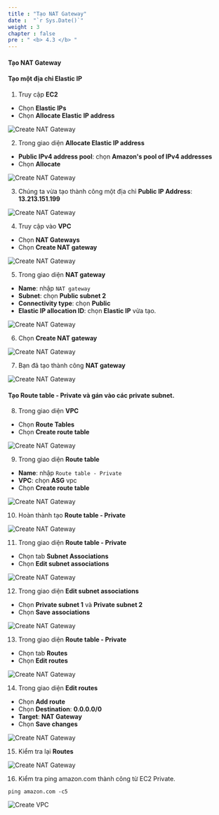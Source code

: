 ```yaml
---
title : "Tạo NAT Gateway"
date :  "`r Sys.Date()`" 
weight : 3 
chapter : false
pre : " <b> 4.3 </b> "
---
```


#### Tạo NAT Gateway

#### Tạo một địa chỉ Elastic IP

1. Truy cập **EC2**

- Chọn **Elastic IPs**
- Chọn **Allocate Elastic IP address**

![Create NAT Gateway](/images/4-CreateEc2Server/4.3-natgateway/0001-natgaw.png?featherlight=false&width=90pc)

2. Trong giao diện **Allocate Elastic IP address**

- **Public IPv4 address pool**: chọn **Amazon's pool of IPv4 addresses**
- Chọn **Allocate**

![Create NAT Gateway](/images/4-CreateEc2Server/4.3-natgateway/0002-natgaw.png?featherlight=false&width=90pc)

3. Chúng ta vừa tạo thành công một địa chỉ **Public IP Address**: **13.213.151.199**

![Create NAT Gateway](/images/4-CreateEc2Server/4.3-natgateway/0003-natgaw.png?featherlight=false&width=90pc)

4. Truy cập vào **VPC**

- Chọn **NAT Gateways**
- Chọn **Create NAT gateway**

![Create NAT Gateway](/images/4-CreateEc2Server/4.3-natgateway/0004-natgaw.png?featherlight=false&width=90pc)

5. Trong giao diện **NAT gateway**

- **Name**: nhập `NAT gateway`
- **Subnet**: chọn **Public subnet 2**
- **Connectivity type**: chọn **Public**
- **Elastic IP allocation ID**: chọn **Elastic IP** vừa tạo.

![Create NAT Gateway](/images/4-CreateEc2Server/4.3-natgateway/0005-natgaw.png?featherlight=false&width=90pc)

6. Chọn **Create NAT gateway**

![Create NAT Gateway](/images/4-CreateEc2Server/4.3-natgateway/0006-natgaw.png?featherlight=false&width=90pc)

7. Bạn đã tạo thành công **NAT gateway**

![Create NAT Gateway](/images/4-CreateEc2Server/4.3-natgateway/0007-natgaw.png?featherlight=false&width=90pc)

#### Tạo Route table - Private và gán vào các private subnet.

8. Trong giao diện **VPC**

- Chọn **Route Tables**
- Chọn **Create route table**

![Create NAT Gateway](/images/4-CreateEc2Server/4.3-natgateway/0008-natgaw.png?featherlight=false&width=90pc)

9. Trong giao diện **Route table**

- **Name**: nhập `Route table - Private`
- **VPC**: chọn **ASG** vpc
- Chọn **Create route table**

![Create NAT Gateway](/images/4-CreateEc2Server/4.3-natgateway/0009-natgaw.png?featherlight=false&width=90pc)

10. Hoàn thành tạo **Route table - Private**

![Create NAT Gateway](/images/4-CreateEc2Server/4.3-natgateway/00010-natgaw.png?featherlight=false&width=90pc)

11. Trong giao diện **Route table - Private**

- Chọn tab **Subnet Associations**
- Chọn **Edit subnet associations**

![Create NAT Gateway](/images/4-CreateEc2Server/4.3-natgateway/00011-natgaw.png?featherlight=false&width=90pc)

12. Trong giao diện **Edit subnet associations**

- Chọn **Private subnet 1** và **Private subnet 2**
- Chọn **Save associations**

![Create NAT Gateway](/images/4-CreateEc2Server/4.3-natgateway/00012-natgaw.png?featherlight=false&width=90pc)

13. Trong giao diện **Route table - Private**

- Chọn tab **Routes**
- Chọn **Edit routes**

![Create NAT Gateway](/images/4-CreateEc2Server/4.3-natgateway/00013-natgaw.png?featherlight=false&width=90pc)

14. Trong giao diện **Edit routes**

- Chọn **Add route**
- Chọn **Destination**: **0.0.0.0/0**
- **Target**: **NAT Gateway**
- Chọn **Save changes**

![Create NAT Gateway](/images/4-CreateEc2Server/4.3-natgateway/00014-natgaw.png?featherlight=false&width=90pc)

15. Kiểm tra lại **Routes**

![Create NAT Gateway](/images/4-CreateEc2Server/4.3-natgateway/00015-natgaw.png?featherlight=false&width=90pc)

16. Kiểm tra ping amazon.com thành công từ EC2 Private.

```
ping amazon.com -c5
```

![Create VPC](/images/4-CreateEc2Server/4.2-ec2connect/00018-ec2connect.png?featherlight=false&width=90pc)